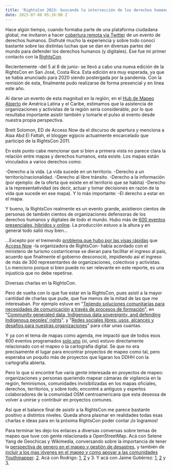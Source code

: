 ```yaml
---
title: 'RightsCon 2023: buscando la intersección de los derechos humanos y los mapas'
date: 2023-07-08 05:16:00 Z
---
```


Hace algún tiempo, cuando formaba parte de una plataforma ciudadana global, me invitaron a hacer [cobertura remota vía Twitter](https://community.globalvoices.org/2016/04/rightscon-translation-lab-was-powered-by-gv-and-meedan/) de un evento de derechos humanos. Disfruté mucho la experiencia y sobre todo conocí bastante sobre las distintas luchas que se dan en diversas partes del mundo para defender los derechos humanos (y digitales). Ese fue mi primer contacto con la [RightsCon](https://www.rightscon.org/about-and-contact/).

Recientemente -del 5 al 8 de junio- se llevó a cabo una nueva edición de la RightsCon en San José, Costa Rica. Esta edición era muy esperada, ya que se había anunciado para 2020 siendo postergada por la pandemia. Con la remisión de esta, finalmente pudo realizarse de forma presencial y en línea este año.

Al darse un evento de esta magnitud en la región, en el [Hub de Mapeo Abierto](https://www.hotosm.org/hubs/latam-hub) de América Latina y el Caribe, estimamos que la asistencia de organizaciones y activistas de la región sería considerable, por lo que resultaba importante asistir también y tomarle el pulso al evento desde nuestra propia perspectiva.

Brett Solomon, ED de Access Now da el discurso de apertura y menciona a Alaa Abd El Fattah, el blogger egipcio actualmente encarcelado que participó de la RightsCon 2011.

En este punto cabe mencionar que si bien a primera vista no parece clara la relación entre mapas y derechos humanos, esta existe. Los mapas están vinculados a varios derechos como:

-Derecho a la vida. La vida sucede en un territorio.
-Derecho a un territorio/nacionalidad.
-Derecho al libre tránsito.
-Derecho a la información (por ejemplo: de la oferta que existe en el territorio que se habita)
-Derecho a la representatividad (es decir, actuar y tomar decisiones en razón de la vida que sucede en ese mapa). Y lo más importante:
-El derecho a estar en el mapa.

Y bueno, la RightsCon realmente es un evento grande, asistieron cientos de personas de también cientos de organizaciones defensoras de los derechos humanos y digitales de todo el mundo. Hubo más de [600 eventos presenciales, híbridos y online](https://rightscon.summit.tc/t/rightscon-costa-rica-2023/events/agenda). La producción estuvo a la altura y en general todo salió muy bien...

...Excepto por el tremendo [problema que hubo por las visas rápidas](https://twitter.com/maggiewill/status/1666960943157329924) que [Access Now](https://www.accessnow.org/) -la organizadora de RightsCon- había acordado con el ministerio de turismo costarricense se dieran para facilitar el ingreso al país, acuerdo que finalmente el gobierno desconoció, impidiendo así el ingreso de más de 300 representantes de organizaciones, colectivos y activistas. Lo menciono porque si bien puede no ser relevante en este reporte, es una injusticia que no debe repetirse.

Diversas charlas en la RightsCon.

Pero de vuelta con lo que fue estar en la RightsCon, pues asistí a la mayor cantidad de charlas que pude, que fue menos de la mitad de las que me interesaban. Por ejemplo estuve en "[Tejiendo soluciones comunitarias para necesidades de comunicación](https://twitter.com/Cyberjuan/status/1666103542594039813) [a través de procesos de formación](https://twitter.com/Cyberjuan/status/1666106223974834176)", en "[Community generated data, Indigenous data sovereignty, and defending Indigenous peoples' rights](https://twitter.com/Cyberjuan/status/1666163079204184064)", y "[Redes sociales libres: usos, alcances y desafíos para nuestras organizaciones](https://twitter.com/Cyberjuan/status/1666501700050362385)" para citar unas cuantas.

Y ya con el tema de mapas como agenda, me impactó que de todos esos 600 eventos programados [solo uno](https://rightscon.summit.tc/t/rightscon-costa-rica-2023/events/una-comunidad-del-espacio-vacio-del-mapa-digital-creando-sus-propias-soluciones-tecnologicas-fei36UsuDCAkyPfsUEKdEk) (si, uno) estuvo directamente relacionado con el mapeo o la cartografía digital. Se que no era precisamente el lugar para encontrar proyectos de mapeo como tal, pero esperaba un poquito más de proyectos que ligaran los DDHH con la cartografía abierta.

Pero lo que sí encontré fue varia gente interesada en proyectos de mapeo: organizaciones y personas queriendo mapear cámaras de vigilancia en la región, feminismos, comunidades invisibilizadas en los mapas oficiales, derechos, territorios, y sobre todo, encontré a antiguos y expertos colaboradores de la comunidad OSM centroamericana que esta deseosa de volver a unirse y contribuir en proyectos comunes.

Así que el balance final de asistir a la RightsCon me parece bastante positivo a distintos niveles. Queda ahora plasmar en realidades todas esas charlas e ideas para en la próxima RightsCon poder contar ¡lo logramos!

Para terminar les dejo los enlaces a diversas conversas sobre temas de mapeo que tuve con gente relacionada a OpenStreetMap. Acá con Selene Yang de Geochicas y Wikimedia, conversando sobre la importancia de tener la [perspectiva de genero en el mapeo y gestión de desastres](https://www.tiktok.com/@mapeoabierto_la/video/7244189276886404358), y también de [incluir a los mas jóvenes en el mapeo y como apoyar a las comunidades Youthmapper](https://www.tiktok.com/@mapeoabierto_la/video/7245693273925242118?lang=es). <a href="https://www.tiktok.com/@mapeoabierto_la/video/7245693273925242118">2</a>. Acá con Rodrigo: <a href="https://www.tiktok.com/@mapeoabierto_la/video/7244569100196875526">1</a>, <a href="https://www.tiktok.com/@mapeoabierto_la/video/7246438991539719429">2</a> y 3. Y acá con Jaime Gutiérrez: <a href="https://www.tiktok.com/@mapeoabierto_la/video/7244961777593732357">1</a>, <a href="https://www.tiktok.com/@mapeoabierto_la/video/7247110539162242309">2</a> y 3.